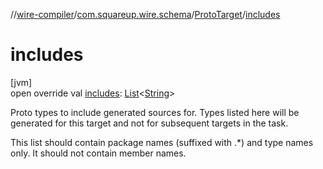//[wire-compiler](../../../index.md)/[com.squareup.wire.schema](../index.md)/[ProtoTarget](index.md)/[includes](includes.md)

# includes

[jvm]\
open override val [includes](includes.md): [List](https://kotlinlang.org/api/latest/jvm/stdlib/kotlin.collections/-list/index.html)&lt;[String](https://kotlinlang.org/api/latest/jvm/stdlib/kotlin/-string/index.html)&gt;

Proto types to include generated sources for. Types listed here will be generated for this target and not for subsequent targets in the task.

This list should contain package names (suffixed with .*) and type names only. It should not contain member names.
